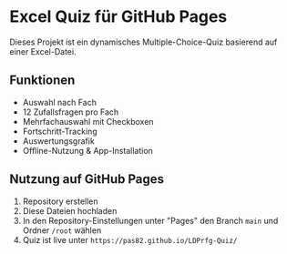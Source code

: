 # Excel Quiz für GitHub Pages

Dieses Projekt ist ein dynamisches Multiple-Choice-Quiz basierend auf einer Excel-Datei.

## Funktionen
- Auswahl nach Fach
- 12 Zufallsfragen pro Fach
- Mehrfachauswahl mit Checkboxen
- Fortschritt-Tracking 
- Auswertungsgrafik
- Offline-Nutzung & App-Installation

## Nutzung auf GitHub Pages
1. Repository erstellen
2. Diese Dateien hochladen
3. In den Repository-Einstellungen unter "Pages" den Branch `main` und Ordner `/root` wählen
4. Quiz ist live unter `https://pas82.github.io/LDPrfg-Quiz/`
